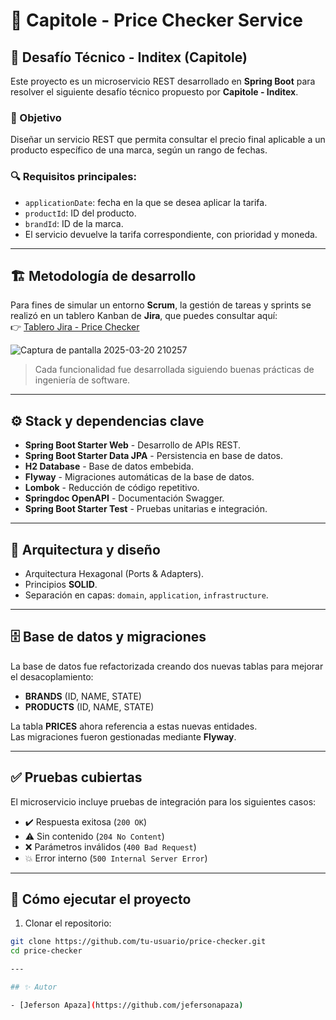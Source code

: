 # 🎯 Capitole - Price Checker Service

## 📝 Desafío Técnico - Inditex (Capitole)

Este proyecto es un microservicio REST desarrollado en **Spring Boot** para resolver el siguiente desafío técnico propuesto por **Capitole - Inditex**.

### 🎯 Objetivo
Diseñar un servicio REST que permita consultar el precio final aplicable a un producto específico de una marca, según un rango de fechas.

### 🔍 Requisitos principales:
- `applicationDate`: fecha en la que se desea aplicar la tarifa.
- `productId`: ID del producto.
- `brandId`: ID de la marca.
- El servicio devuelve la tarifa correspondiente, con prioridad y moneda.

---

## 🏗️ Metodología de desarrollo

Para fines de simular un entorno **Scrum**, la gestión de tareas y sprints se realizó en un tablero Kanban de **Jira**, que puedes consultar aquí:  
👉 [Tablero Jira - Price Checker](https://jefersonapaza.atlassian.net/jira/software/projects/SDPPT/boards/34)

![Captura de pantalla 2025-03-20 210257](https://github.com/user-attachments/assets/e5b1627e-a8bd-4865-b80d-e352cca7f6c7)


> Cada funcionalidad fue desarrollada siguiendo buenas prácticas de ingeniería de software.

---

## ⚙️ Stack y dependencias clave

- **Spring Boot Starter Web** - Desarrollo de APIs REST.
- **Spring Boot Starter Data JPA** - Persistencia en base de datos.
- **H2 Database** - Base de datos embebida.
- **Flyway** - Migraciones automáticas de la base de datos.
- **Lombok** - Reducción de código repetitivo.
- **Springdoc OpenAPI** - Documentación Swagger.
- **Spring Boot Starter Test** - Pruebas unitarias e integración.

---

## 🧩 Arquitectura y diseño

- Arquitectura Hexagonal (Ports & Adapters).
- Principios **SOLID**.
- Separación en capas: `domain`, `application`, `infrastructure`.

---

## 🗄️ Base de datos y migraciones

La base de datos fue refactorizada creando dos nuevas tablas para mejorar el desacoplamiento:

- **BRANDS** (ID, NAME, STATE)
- **PRODUCTS** (ID, NAME, STATE)

La tabla **PRICES** ahora referencia a estas nuevas entidades.  
Las migraciones fueron gestionadas mediante **Flyway**.

---

## ✅ Pruebas cubiertas

El microservicio incluye pruebas de integración para los siguientes casos:

- ✔️ Respuesta exitosa (`200 OK`)
- ⚠️ Sin contenido (`204 No Content`)
- ❌ Parámetros inválidos (`400 Bad Request`)
- 💥 Error interno (`500 Internal Server Error`)

---

## 🚀 Cómo ejecutar el proyecto

1. Clonar el repositorio:

```bash
git clone https://github.com/tu-usuario/price-checker.git
cd price-checker

---

## ✨ Autor

- [Jeferson Apaza](https://github.com/jefersonapaza)
